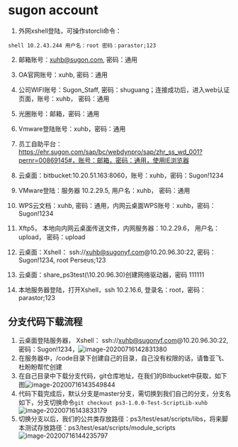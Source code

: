 # sugon account

1.  外网xshell登陆，可操作storcli命令：

   ```
   shell 10.2.43.244 用户名：root 密码：parastor;123
   ```

2.  邮箱账号：xuhb@sugon.com, 密码：通用

3.  OA官网账号：xuhb, 密码：通用

4.  公司WIFI账号：Sugon_Staff, 密码：shuguang；连接成功后，进入web认证页面，账号：xuhb， 密码：通用

5. 光圈账号：邮箱，密码：通用

6. Vmware登陆账号：xuhb，密码：通用

7. 员工自助平台：https://ehr.sugon.com/sap/bc/webdynpro/sap/zhr_ss_wd_001?pernr=00869145#，账号：邮箱，密码：通用，使用IE浏览器

8. 云桌面：bitbucket:10.20.51.163:8060，账号：xuhb，密码：Sugon!1234

9. VMware登陆：服务器 10.2.29.5, 用户名：xuhb， 密码：通用

10. WPS云文档：xuhb, 密码：通用，内网云桌面WPS账号：xuhb，密码：Sugon!1234

11.   Xftp5， 本地向内网云桌面传送文件，内网服务器：10.2.29.6， 用户名：upload， 密码：upload

12.   云桌面：Xshell： ssh://xuhb@sugonyf.com@10.20.96.30:22, 密码：Sugon!1234,  root    Perseus;123

13.  云桌面：share_ps3test(\\10.20.96.30)创建网络驱动器，密码 111111

14. 本地服务器登陆，打开Xshell，ssh 10.2.16.6, 登录名：root，密码：parastor;123

## 分支代码下载流程

1.  云桌面登陆服务器， Xshell： ssh://xuhb@sugonyf.com@10.20.96.30:22, 密码：Sugon!1234，![image-20200716142831380](F:\MyNotebook\doc\picture\云桌面-1.png)
2.  在服务器中，/code目录下创建自己的目录，自己没有权限的话，请鲁亚飞、杜盼盼帮忙创建
3.  在自己目录中下载分支代码，git仓库地址，在我们的Bitbucket中获取，如下图![image-20200716143549844](F:\MyNotebook\doc\picture\云桌面-2.png)
4.  代码下载完成后，默认分支是master分支，需切换到我们自己的分支，分支名如下，分支切换命令`git checkout ps3-1.0.0-Test-ScriptLib-xuhb`![image-20200716143833179](F:\MyNotebook\doc\picture\云桌面-3.png)
5.  切换分支以后，我们的公共类存放路径：ps3/test/esat/scripts/libs，将来脚本测试存放路径：ps3/test/esat/scripts/module_scripts![image-20200716144235797](F:\MyNotebook\doc\picture\云桌面-4.png)

